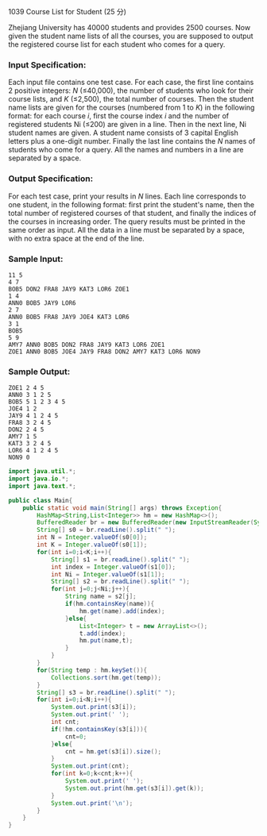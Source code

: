 1039 Course List for Student (25 分)

Zhejiang University has 40000 students and provides 2500 courses. Now given the student name lists of all the courses, you are supposed to output the registered course list for each student who comes for a query.

### Input Specification:

Each input file contains one test case. For each case, the first line contains 2 positive integers: *N* (≤40,000), the number of students who look for their course lists, and *K* (≤2,500), the total number of courses. Then the student name lists are given for the courses (numbered from 1 to *K*) in the following format: for each course *i*, first the course index *i* and the number of registered students Ni (≤200) are given in a line. Then in the next line, Ni student names are given. A student name consists of 3 capital English letters plus a one-digit number. Finally the last line contains the *N* names of students who come for a query. All the names and numbers in a line are separated by a space.

### Output Specification:

For each test case, print your results in *N* lines. Each line corresponds to one student, in the following format: first print the student's name, then the total number of registered courses of that student, and finally the indices of the courses in increasing order. The query results must be printed in the same order as input. All the data in a line must be separated by a space, with no extra space at the end of the line.

### Sample Input:

```in
11 5
4 7
BOB5 DON2 FRA8 JAY9 KAT3 LOR6 ZOE1
1 4
ANN0 BOB5 JAY9 LOR6
2 7
ANN0 BOB5 FRA8 JAY9 JOE4 KAT3 LOR6
3 1
BOB5
5 9
AMY7 ANN0 BOB5 DON2 FRA8 JAY9 KAT3 LOR6 ZOE1
ZOE1 ANN0 BOB5 JOE4 JAY9 FRA8 DON2 AMY7 KAT3 LOR6 NON9
```

### Sample Output:

```out
ZOE1 2 4 5
ANN0 3 1 2 5
BOB5 5 1 2 3 4 5
JOE4 1 2
JAY9 4 1 2 4 5
FRA8 3 2 4 5
DON2 2 4 5
AMY7 1 5
KAT3 3 2 4 5
LOR6 4 1 2 4 5
NON9 0
```

```java
import java.util.*;
import java.io.*;
import java.text.*;

public class Main{
	public static void main(String[] args) throws Exception{
        HashMap<String,List<Integer>> hm = new HashMap<>();
        BufferedReader br = new BufferedReader(new InputStreamReader(System.in));
        String[] s0 = br.readLine().split(" ");
        int N = Integer.valueOf(s0[0]);
        int K = Integer.valueOf(s0[1]);
        for(int i=0;i<K;i++){
            String[] s1 = br.readLine().split(" ");
            int index = Integer.valueOf(s1[0]);
            int Ni = Integer.valueOf(s1[1]);
            String[] s2 = br.readLine().split(" ");
            for(int j=0;j<Ni;j++){
                String name = s2[j];
                if(hm.containsKey(name)){
                    hm.get(name).add(index);
                }else{
                    List<Integer> t = new ArrayList<>();
                    t.add(index);
                    hm.put(name,t);
                }
            }
        }
        for(String temp : hm.keySet()){
            Collections.sort(hm.get(temp));
        }
        String[] s3 = br.readLine().split(" ");
        for(int i=0;i<N;i++){
            System.out.print(s3[i]);
            System.out.print(' ');
            int cnt;
            if(!hm.containsKey(s3[i])){
                cnt=0;
            }else{
                cnt = hm.get(s3[i]).size();
            }
            System.out.print(cnt);
            for(int k=0;k<cnt;k++){
                System.out.print(' ');
                System.out.print(hm.get(s3[i]).get(k));
            }
            System.out.print('\n');
        }
    }
}

```

